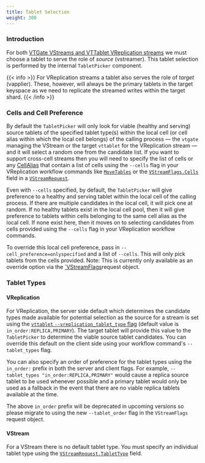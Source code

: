 ```yaml
---
title: Tablet Selection
weight: 300
---
```


### Introduction

For both [VTGate VStreams and VTTablet VReplication streams](../../../concepts/vstream/) we must choose a tablet to serve the role of *source* (vstreamer). This
tablet selection is performed by the internal `TabletPicker` component. 

{{< info >}}
For VReplication streams a tablet also serves the role of *target* (vapplier). These, however, will always be the primary tablets in the target keyspace as we
need to replicate the streamed writes within the target shard.
{{< /info >}}

### Cells and Cell Preference

By default the `TabletPicker` will only look for viable (healthy and serving) source tablets of the specified tablet type(s) within the local cell (or cell alias within which the local cell belongs) of the
calling process — the `vtgate` managing the VStream or the target `vttablet` for the VReplication stream — and it will select a random one from the candidate
list. If you want to support cross-cell streams then you will need to specify the list of cells or any
[CellAlias](https://vitess.io/docs/reference/programs/vtctl/cell-aliases/) that contain a list of cells using the `--cells` flag in your VReplication
workflow commands like [`MoveTables`](../movetables/) or the
[`VStreamFlags.Cells`](https://pkg.go.dev/vitess.io/vitess/go/vt/proto/vtgate#VStreamFlags) field in a
[`VStreamRequest`](https://pkg.go.dev/vitess.io/vitess/go/vt/proto/vtgate#VStreamRequest).

Even with `--cells` specified, by default, the `TabletPicker` will give preference to a healthy and serving tablet within the local cell of the calling process. If there are multiple candidates in the local cell, it will pick one at random. If no healthy tablets exist in the local cell pool, then it will give preference to tablets within cells belonging to the same cell alias as the local cell. If none exist here, then it moves on to selecting candidates from cells provided using the `--cells` flag in your VReplication workflow commands.

To override this local cell preference, pass in `--cell_preference=onlyspecified` and a list of `--cells`. This will only pick tablets from the cells provided. Note: This is currently only available as an override option via the [`VStreamFlags](https://pkg.go.dev/vitess.io/vitess/go/vt/proto/vtgate#VStreamFlags)request object.


### Tablet Types

#### VReplication
For VReplication, the server side default which determines the candidate types made available for potential selection as the source for a stream is set
using the [`vttablet` `--vreplication_tablet_type` flag](../flags/#vreplication_tablet_type) (default value is `in_order:REPLICA,PRIMARY`). The target tablet
will provide this value to the `TabletPicker` to determine the viable source tablet candidates. You can override this default on the client side using your
workflow command's `--tablet_types` flag.

You can also specify an order of preference for the tablet types using the `in_order:` prefix in both the server and client flags. For example,
`--tablet_types "in_order:REPLICA,PRIMARY"` would cause a replica source tablet to be used whenever possible and a primary tablet would only be used as
a fallback in the event that there are no viable replica tablets available at the time.

The above `in_order` prefix will be deprecated in upcoming versions so please migrate to using the new `--tablet_order` flag in the `VStreamFlags` request object.

#### VStream
For a VStream there is no default tablet type. You must specify an individual tablet type using the
[`VStreamRequest.TabletType`](https://pkg.go.dev/vitess.io/vitess/go/vt/proto/vtgate#VStreamRequest) field.